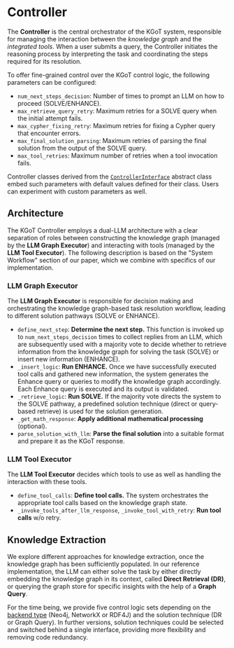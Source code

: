 # Controller

The **Controller** is the central orchestrator of the KGoT system, responsible for managing the interaction between the *knowledge graph* and the *integrated tools*.
When a user submits a query, the Controller initiates the reasoning process by interpreting the task and coordinating the steps required for its resolution.

To offer fine-grained control over the KGoT control logic, the following parameters can be configured:

- `num_next_steps_decision`: Number of times to prompt an LLM on how to proceed (SOLVE/ENHANCE).
- `max_retrieve_query_retry`: Maximum retries for a SOLVE query when the initial attempt fails.
- `max_cypher_fixing_retry`: Maximum retries for fixing a Cypher query that encounter errors.
- `max_final_solution_parsing`: Maximum retries of parsing the final solution from the output of the SOLVE query.
- `max_tool_retries`: Maximum number of retries when a tool invocation fails.

Controller classes derived from the [`ControllerInterface`](controller_interface.py#L30) abstract class embed such parameters with default values defined for their class.
Users can experiment with custom parameters as well.

## Architecture

The KGoT Controller employs a dual-LLM architecture with a clear separation of roles between constructing the knowledge graph (managed by the **LLM Graph Executor**) and interacting with tools (managed by the **LLM Tool Executor**).
The following description is based on the "System Workflow" section of our paper, which we combine with specifics of our implementation.

### LLM Graph Executor

The **LLM Graph Executor** is responsible for decision making and orchestrating the knowledge graph-based task resolution workflow, leading to different solution pathways (SOLVE or ENHANCE).

- `define_next_step`: **Determine the next step.** This function is invoked up to `num_next_steps_decision` times to collect replies from an LLM, which are subsequently used with a majority vote to decide whether to retrieve information from the knowledge graph for solving the task (SOLVE) or insert new information (ENHANCE).
- `_insert_logic`: **Run ENHANCE.** Once we have successfully executed tool calls and gathered new information, the system generates the Enhance query or queries to modify the knowledge graph accordingly. Each Enhance query is executed and its output is validated.
- `_retrieve_logic`: **Run SOLVE.** If the majority vote directs the system to the SOLVE pathway, a predefined solution technique (direct or query-based retrieve) is used for the solution generation.
- `_get_math_response`: **Apply additional mathematical processing** (optional).
- `parse_solution_with_llm`: **Parse the final solution** into a suitable format and prepare it as the KGoT response.

### LLM Tool Executor

The **LLM Tool Executor** decides which tools to use as well as handling the interaction with these tools.

- `define_tool_calls`: **Define tool calls.** The system orchestrates the appropriate tool calls based on the knowledge graph state.
- `_invoke_tools_after_llm_response`, `_invoke_tool_with_retry`: **Run tool calls** w/o retry.

## Knowledge Extraction

We explore different approaches for knowledge extraction, once the knowledge graph has been sufficiently populated.
In our reference implementation, the LLM can either solve the task by either directly embedding the knowledge graph in its context, called **Direct Retrieval (DR)**, or querying the graph store for specific insights with the help of a **Graph Query**.

For the time being, we provide five control logic sets depending on the [backend type](../knowledge_graph/README.md) (Neo4j, NetworkX or RDF4J) and the solution technique (DR or Graph Query).
In further versions, solution techniques could be selected and switched behind a single interface, providing more flexibility and removing code redundancy.
